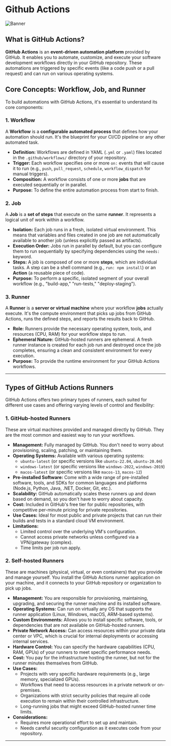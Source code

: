 # Github Actions
<img src="https://github.com/bhuvan-raj/Github-Actions/Github-Actions/blob/main/assets/cicd1.png" alt="Banner" />


## What is GitHub Actions?

**GitHub Actions** is an **event-driven automation platform** provided by GitHub. It enables you to automate, customize, and execute your software development workflows directly in your GitHub repository. These automations are triggered by specific events (like a code push or a pull request) and can run on various operating systems.

## Core Concepts: Workflow, Job, and Runner

To build automations with GitHub Actions, it's essential to understand its core components:

### 1. Workflow

A **Workflow** is a **configurable automated process** that defines how your automation should run. It's the blueprint for your CI/CD pipeline or any other automated task.

* **Definition:** Workflows are defined in YAML (`.yml` or `.yaml`) files located in the `.github/workflows/` directory of your repository.
* **Trigger:** Each workflow specifies one or more `on:` events that will cause it to run (e.g., `push`, `pull_request`, `schedule`, `workflow_dispatch` for manual triggers).
* **Composition:** A workflow consists of one or more **jobs** that are executed sequentially or in parallel.
* **Purpose:** To define the entire automation process from start to finish.

### 2. Job

A **Job** is a **set of steps** that execute on the same **runner**. It represents a logical unit of work within a workflow.

* **Isolation:** Each job runs in a fresh, isolated virtual environment. This means that variables and files created in one job are not automatically available to another job (unless explicitly passed as artifacts).
* **Execution Order:** Jobs run in parallel by default, but you can configure them to run sequentially by specifying dependencies using the `needs:` keyword.
* **Steps:** A job is composed of one or more **steps**, which are individual tasks. A step can be a shell command (e.g., `run: npm install`) or an **Action** (a reusable piece of code).
* **Purpose:** To perform a specific, isolated segment of your overall workflow (e.g., "build-app," "run-tests," "deploy-staging").

### 3. Runner

A **Runner** is a **server or virtual machine** where your workflow **jobs** actually execute. It's the compute environment that picks up jobs from GitHub Actions, runs the defined steps, and reports the results back to GitHub.

* **Role:** Runners provide the necessary operating system, tools, and resources (CPU, RAM) for your workflow steps to run.
* **Ephemeral Nature:** GitHub-hosted runners are ephemeral. A fresh runner instance is created for each job run and destroyed once the job completes, ensuring a clean and consistent environment for every execution.
* **Purpose:** To provide the runtime environment for your GitHub Actions workflows.

---

## Types of GitHub Actions Runners

GitHub Actions offers two primary types of runners, each suited for different use cases and offering varying levels of control and flexibility:

### 1. GitHub-hosted Runners

These are virtual machines provided and managed directly by GitHub. They are the most common and easiest way to run your workflows.

* **Management:** Fully managed by GitHub. You don't need to worry about provisioning, scaling, patching, or maintaining them.
* **Operating Systems:** Available with various operating systems:
    * `ubuntu-latest` (or specific versions like `ubuntu-22.04`, `ubuntu-20.04`)
    * `windows-latest` (or specific versions like `windows-2022`, `windows-2019`)
    * `macos-latest` (or specific versions like `macos-13`, `macos-12`)
* **Pre-installed Software:** Come with a wide range of pre-installed software, tools, and SDKs for common languages and platforms (Node.js, Python, Java, .NET, Docker, Git, etc.).
* **Scalability:** GitHub automatically scales these runners up and down based on demand, so you don't have to worry about capacity.
* **Cost:** Included in GitHub's free tier for public repositories, with competitive per-minute pricing for private repositories.
* **Use Cases:** Ideal for most public and private projects that can run their builds and tests in a standard cloud VM environment.
* **Limitations:**
    * Limited control over the underlying VM's configuration.
    * Cannot access private networks unless configured via a VPN/gateway (complex).
    * Time limits per job run apply.

### 2. Self-hosted Runners

These are machines (physical, virtual, or even containers) that you provide and manage yourself. You install the GitHub Actions runner application on your machine, and it connects to your GitHub repository or organization to pick up jobs.

* **Management:** You are responsible for provisioning, maintaining, upgrading, and securing the runner machine and its installed software.
* **Operating Systems:** Can run on virtually any OS that supports the runner application (Linux, Windows, macOS, ARM-based systems).
* **Custom Environments:** Allows you to install specific software, tools, or dependencies that are not available on GitHub-hosted runners.
* **Private Network Access:** Can access resources within your private data center or VPC, which is crucial for internal deployments or accessing internal services.
* **Hardware Control:** You can specify the hardware capabilities (CPU, RAM, GPUs) of your runners to meet specific performance needs.
* **Cost:** You pay for the infrastructure hosting the runner, but not for the runner minutes themselves from GitHub.
* **Use Cases:**
    * Projects with very specific hardware requirements (e.g., large memory, specialized GPUs).
    * Workflows that need to access resources in a private network or on-premises.
    * Organizations with strict security policies that require all code execution to remain within their controlled infrastructure.
    * Long-running jobs that might exceed GitHub-hosted runner time limits.
* **Considerations:**
    * Requires more operational effort to set up and maintain.
    * Needs careful security configuration as it executes code from your repository.

---
